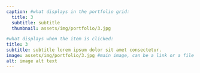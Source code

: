 ```yaml
---
caption: #what displays in the portfolio grid:
  title: 3
  subtitle: subtitle
  thumbnail: assets/img/portfolio/3.jpg

#what displays when the item is clicked:
title: 3
subtitle: subtitle lorem ipsum dolor sit amet consectetur.
image: assets/img/portfolio/3.jpg #main image, can be a link or a file in assets/img/portfolio
alt: image alt text
---
```

